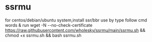# ssrmu
for centos/debian/ubuntu system,install ssr/bbr
use by type follow cmd words & run
wget -N --no-check-certificate https://raw.githubusercontent.com/wholesky/ssrmu/main/ssrmu.sh && chmod +x ssrmu.sh && bash ssrmu.sh
